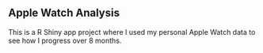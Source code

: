 ## Apple Watch Analysis
This is a R Shiny app project where I used my personal Apple Watch data to see how I progress over 8 months.
